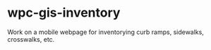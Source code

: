 wpc-gis-inventory
=================

Work on a mobile webpage for inventorying curb ramps, sidewalks, crosswalks, etc.